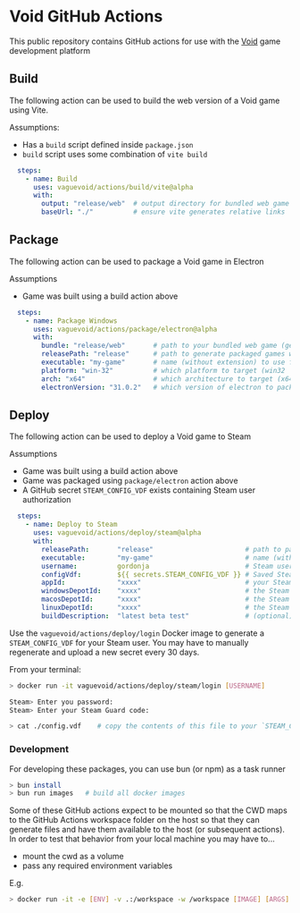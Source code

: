 # Void GitHub Actions

This public repository contains GitHub actions for use with the [Void](https://void.dev) game development platform

## Build

The following action can be used to build the web version of a Void game using Vite.

Assumptions:
  * Has a `build` script defined inside `package.json`
  * `build` script uses some combination of `vite build`

```yaml
  steps:
    - name: Build
      uses: vaguevoid/actions/build/vite@alpha
      with:
        output: "release/web"  # output directory for bundled web game
        baseUrl: "./"          # ensure vite generates relative links
```

## Package

The following action can be used to package a Void game in Electron

Assumptions
  * Game was built using a build action above

```yaml
  steps:
    - name: Package Windows
      uses: vaguevoid/actions/package/electron@alpha
      with:
        bundle: "release/web"       # path to your bundled web game (generated by build action)
        releasePath: "release"      # path to generate packaged games within
        executable: "my-game"       # name (without extension) to use for generated executables
        platform: "win-32"          # which platform to target (win32 | linux | darwin)
        arch: "x64"                 # which architecture to target (x64 | arm64)
        electronVersion: "31.0.2"   # which version of electron to package 
```

## Deploy

The following action can be used to deploy a Void game to Steam

Assumptions
  * Game was built using a build action above
  * Game was packaged using `package/electron` action above
  * A GitHub secret `STEAM_CONFIG_VDF` exists containing Steam user authorization

```yaml
  steps:
    - name: Deploy to Steam
      uses: vaguevoid/actions/deploy/steam@alpha
      with:
        releasePath:       "release"                       # path to packaged builds (generated by package/electron)
        executable:        "my-game"                       # name (without extension) used for generated executables
        username:          gordonja                        # Steam username
        configVdf:         ${{ secrets.STEAM_CONFIG_VDF }} # Saved Steam login session (see below)
        appId:             "xxxx"                          # your Steam Application ID
        windowsDepotId:    "xxxx"                          # the Steam Depot ID for your win32-x64 binaries (if any)
        macosDepotId:      "xxxx"                          # the Steam Depot ID for your darwin-x64 binaries (if any)
        linuxDepotId:      "xxxx"                          # the Steam Depot ID for your linux-x64 binaries (if any)
        buildDescription:  "latest beta test"              # (optional) build description
```

Use the `vaguevoid/actions/deploy/login` Docker image to generate a `STEAM_CONFIG_VDF` for your
Steam user. You may have to manually regenerate and upload a new secret every 30 days.

From your terminal:

```bash
> docker run -it vaguevoid/actions/deploy/steam/login [USERNAME]

Steam> Enter you password:
Steam> Enter your Steam Guard code:

> cat ./config.vdf    # copy the contents of this file to your `STEAM_CONFIG_VDF` GitHub secret
```


### Development

For developing these packages, you can use bun (or npm) as a task runner

```bash
> bun install
> bun run images   # build all docker images
```

Some of these GitHub actions expect to be mounted so that the CWD maps to the GitHub Actions
workspace folder on the host so that they can generate files and have them available to the
host (or subsequent actions). In order to test that behavior from your local machine you may
have to...
  * mount the cwd as a volume
  * pass any required environment variables

E.g.

```bash
> docker run -it -e [ENV] -v .:/workspace -w /workspace [IMAGE] [ARGS]
```
